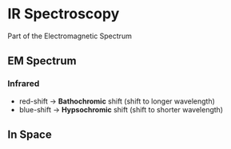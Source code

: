 # IR Spectroscopy



Part of the Electromagnetic Spectrum

## EM Spectrum

### Infrared

- red-shift  -> <strong>Bathochromic</strong> shift (shift to longer wavelength)
- blue-shift -> <strong>Hypsochromic</strong> shift (shift to shorter wavelength)

## In Space